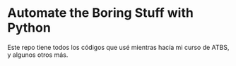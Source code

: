 # Automate the Boring Stuff with Python

Este repo tiene todos los códigos que usé mientras hacía mi curso de ATBS, y algunos otros más.
